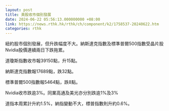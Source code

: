 ```yaml
---
layout: post
title: 美股收市個別發展
date: 2024-06-22 05:56:13.000000000 +08:00
link: https://news.rthk.hk/rthk/ch/component/k2/1758537-20240622.htm
categories: rthk
---
```


紐約股市個別發展，但升跌幅度不大。納斯達克指數及標準普爾500指數受晶片股Nvidia股價連續兩日下跌拖累。

道瓊斯指數收市報39150點，升15點。

納斯達克指數報17689點，跌32點。

標準普爾500指數報5464點，跌8點。

Nvidia收市跌逾3%。同業高通及美光亦分別跌逾1%及3%

道指本周累計升約1.5%，納指變動不大，標普指數則升約0.6%。
